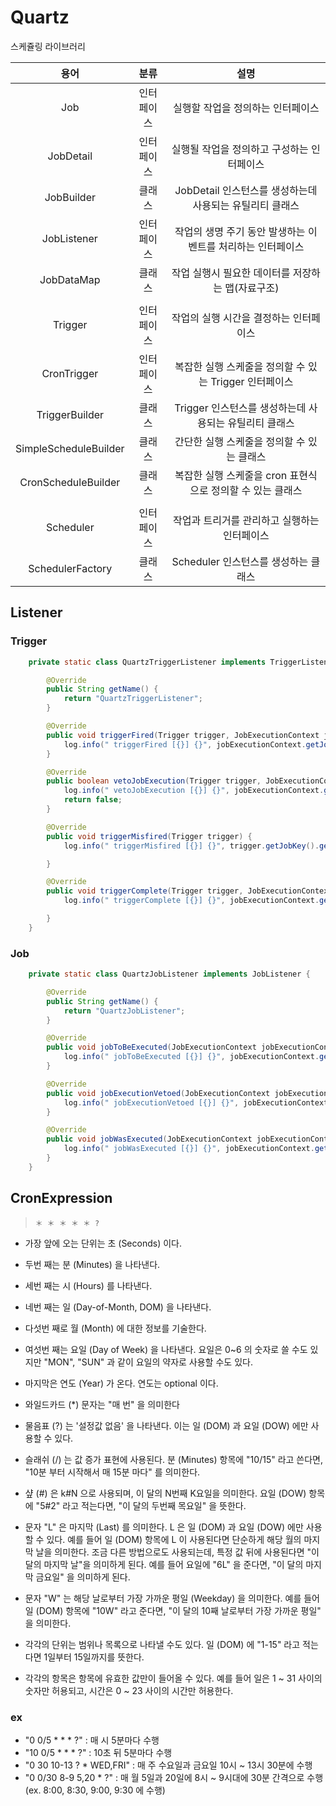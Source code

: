 # Quartz
스케쥴링 라이브러리



|용어|	분류|                 	설명                  |
|:---:|:---:|:------------------------------------:|
|Job|	인터페이스|         	실행할 작업을 정의하는 인터페이스          |
|JobDetail|	인터페이스|       	실행될 작업을 정의하고 구성하는 인터페이스       |
|JobBuilder|	클래스| 	JobDetail 인스턴스를 생성하는데 사용되는 유틸리티 클래스 |
|JobListener|	인터페이스|  	작업의 생명 주기 동안 발생하는 이벤트를 처리하는 인터페이스  |
|JobDataMap|	클래스|    	작업 실행시 필요한 데이터를 저장하는 맵(자료구조)     |
|||
|Trigger|	인터페이스|        	작업의 실행 시간을 결정하는 인터페이스        |
|CronTrigger|	인터페이스| 	복잡한 실행 스케줄을 정의할 수 있는 Trigger 인터페이스  |
|TriggerBuilder|	클래스|  	Trigger 인스턴스를 생성하는데 사용되는 유틸리티 클래스  |
|SimpleScheduleBuilder|	클래스|      	간단한 실행 스케줄을 정의할 수 있는 클래스       |
|CronScheduleBuilder|	클래스| 	복잡한 실행 스케줄을 cron 표현식으로 정의할 수 있는 클래스 |
|||
|Scheduler|	인터페이스|      	작업과 트리거를 관리하고 실행하는 인터페이스       |
|SchedulerFactory|	클래스|      	Scheduler 인스턴스를 생성하는 클래스       |


## Listener

### Trigger

```java
    private static class QuartzTriggerListener implements TriggerListener {

        @Override
        public String getName() {
            return "QuartzTriggerListener";
        }

        @Override
        public void triggerFired(Trigger trigger, JobExecutionContext jobExecutionContext) {
            log.info(" triggerFired [{}] {}", jobExecutionContext.getJobDetail().getKey().getGroup(), jobExecutionContext.getJobDetail().getKey().getName()  );
        }

        @Override
        public boolean vetoJobExecution(Trigger trigger, JobExecutionContext jobExecutionContext) {
            log.info(" vetoJobExecution [{}] {}", jobExecutionContext.getJobDetail().getKey().getGroup(), jobExecutionContext.getJobDetail().getKey().getName()  );
            return false;
        }

        @Override
        public void triggerMisfired(Trigger trigger) {
            log.info(" triggerMisfired [{}] {}", trigger.getJobKey().getGroup(), trigger.getJobKey().getName());

        }

        @Override
        public void triggerComplete(Trigger trigger, JobExecutionContext jobExecutionContext, Trigger.CompletedExecutionInstruction completedExecutionInstruction) {
            log.info(" triggerComplete [{}] {}", jobExecutionContext.getJobDetail().getKey().getGroup(), jobExecutionContext.getJobDetail().getKey().getName()  );

        }
    }

```
### Job
```java
    private static class QuartzJobListener implements JobListener {

        @Override
        public String getName() {
            return "QuartzJobListener";
        }

        @Override
        public void jobToBeExecuted(JobExecutionContext jobExecutionContext) {
            log.info(" jobToBeExecuted [{}] {}", jobExecutionContext.getJobDetail().getKey().getGroup(), jobExecutionContext.getJobDetail().getKey().getName()  );
        }

        @Override
        public void jobExecutionVetoed(JobExecutionContext jobExecutionContext) {
            log.info(" jobExecutionVetoed [{}] {}", jobExecutionContext.getJobDetail().getKey().getGroup(), jobExecutionContext.getJobDetail().getKey().getName()  );
        }

        @Override
        public void jobWasExecuted(JobExecutionContext jobExecutionContext, JobExecutionException e) {
            log.info(" jobWasExecuted [{}] {}", jobExecutionContext.getJobDetail().getKey().getGroup(), jobExecutionContext.getJobDetail().getKey().getName()  );
        }
    }
```


## CronExpression
>  `＊ ＊ ＊ ＊ ＊ ?`

- 가장 앞에 오는 단위는 초 (Seconds) 이다.
- 두번 째는 분 (Minutes) 을 나타낸다.
- 세번 째는 시 (Hours) 를 나타낸다.
- 네번 째는 일 (Day-of-Month, DOM) 을 나타낸다.
- 다섯번 째로 월 (Month) 에 대한 정보를 기술한다.
- 여섯번 째는 요일 (Day of Week) 을 나타낸다. 요일은 0~6 의 숫자로 쓸 수도 있지만 "MON", "SUN" 과 같이 요일의 약자로 사용할 수도 있다.
- 마지막은 연도 (Year) 가 온다. 연도는 optional 이다.


- 와일드카드 (*) 문자는 "매 번" 을 의미한다
- 물음표 (?) 는 '설정값 없음' 을 나타낸다. 이는 일 (DOM) 과 요일 (DOW) 에만 사용할 수 있다.
- 슬래쉬 (/) 는 값 증가 표현에 사용된다. 분 (Minutes) 항목에 "10/15" 라고 쓴다면, "10분 부터 시작해서 매 15분 마다" 를 의미한다.
- 샾 (#) 은 k#N 으로 사용되며, 이 달의 N번째 K요일을 의미한다. 요일 (DOW) 항목에 "5#2" 라고 적는다면, "이 달의 두번째 목요일" 을 뜻한다.
- 문자 "L" 은 마지막 (Last) 를 의미한다. L 은 일 (DOM) 과 요일 (DOW) 에만 사용할 수 있다. 예를 들어 일 (DOM) 항목에 L 이 사용된다면 단순하게 해당 월의 마지막 날을 의미한다. 조금 다른 방법으로도 사용되는데, 특정 값 뒤에 사용된다면 "이 달의 마지막 날"을 의미하게 된다. 예를 들어 요일에 "6L" 을 준다면, "이 달의 마지막 금요일" 을 의미하게 된다.
- 문자 "W" 는 해당 날로부터 가장 가까운 평일 (Weekday) 을 의미한다. 예를 들어 일 (DOM) 항목에 "10W" 라고 준다면, "이 달의 10째 날로부터 가장 가까운 평일" 을 의미한다.
- 각각의 단위는 범위나 목록으로 나타낼 수도 있다. 일 (DOM) 에 "1-15" 라고 적는다면 1일부터 15일까지를 뜻한다.
- 각각의 항목은 항목에 유효한 값만이 들어올 수 있다. 예를 들어 일은 1 ~ 31 사이의 숫자만 허용되고, 시간은 0 ~ 23 사이의 시간만 허용한다.

### ex
- "0 0/5 * * * ?" : 매 시 5분마다 수행
- "10 0/5 * * * ?" : 10초 뒤 5분마다 수행
- "0 30 10-13 ? * WED,FRI" : 매 주 수요일과 금요일 10시 ~ 13시 30분에 수행
- "0 0/30 8-9 5,20 * ?" : 매 월 5일과 20일에 8시 ~ 9시대에 30분 간격으로 수행 (ex. 8:00, 8:30, 9:00, 9:30 에 수행)
